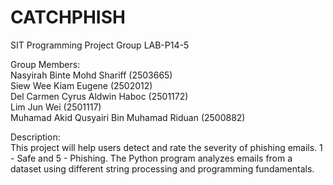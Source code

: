 # CATCHPHISH
SIT Programming Project Group LAB-P14-5

Group Members:\
Nasyirah Binte Mohd Shariff (2503665)\
Siew Wee Kiam Eugene (2502012)\
Del Carmen Cyrus Aldwin Haboc (2501172)\
Lim Jun Wei (2501117)\
Muhamad Akid Qusyairi Bin Muhamad Riduan (2500882)

Description:\
This project will help users detect and rate the severity of phishing emails. 1 - Safe and 5 - Phishing. The Python program analyzes emails from a dataset using different string processing and programming fundamentals.
